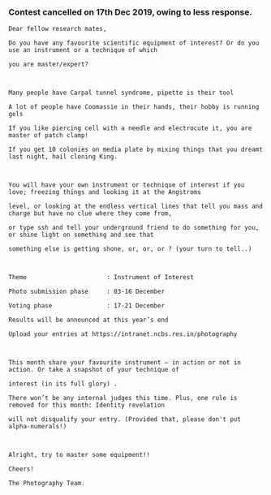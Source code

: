 
### Contest cancelled on 17th Dec 2019, owing to less response.




    Dear fellow research mates,

    Do you have any favourite scientific equipment of interest? Or do you use an instrument or a technique of which

    you are master/expert?



    Many people have Carpal tunnel syndrome, pipette is their tool

    A lot of people have Coomassie in their hands, their hobby is running gels

    If you like piercing cell with a needle and electrocute it, you are master of patch clamp!

    If you get 10 colonies on media plate by mixing things that you dreamt last night, hail cloning King.



    You will have your own instrument or technique of interest if you love; freezing things and looking it at the Angstroms

    level, or looking at the endless vertical lines that tell you mass and charge but have no clue where they come from,

    or type ssh and tell your underground friend to do something for you, or shine light on something and see that

    something else is getting shone, or, or, or ? (your turn to tell..)



    Theme                      : Instrument of Interest

    Photo submission phase     : 03-16 December

    Voting phase               : 17-21 December

    Results will be announced at this year’s end

    Upload your entries at https://intranet.ncbs.res.in/photography



    This month share your favourite instrument – in action or not in action. Or take a snapshot of your technique of

    interest (in its full glory) .

    There won’t be any internal judges this time. Plus, one rule is removed for this month: Identity revelation

    will not disqualify your entry. (Provided that, please don't put alpha-numerals!)



    Alright, try to master some equipment!!

    Cheers!

    The Photography Team.

